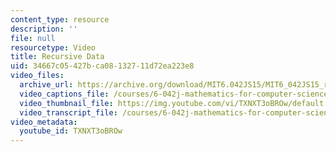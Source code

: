 ```yaml
---
content_type: resource
description: ''
file: null
resourcetype: Video
title: Recursive Data
uid: 34667c05-427b-ca08-1327-11d72ea223e8
video_files:
  archive_url: https://archive.org/download/MIT6.042JS15/MIT6_042JS15_recursivedata_ipod.mp4
  video_captions_file: /courses/6-042j-mathematics-for-computer-science-spring-2015/966a754d28205c6f888dc4a00ac1b7e1_TXNXT3oBROw.vtt
  video_thumbnail_file: https://img.youtube.com/vi/TXNXT3oBROw/default.jpg
  video_transcript_file: /courses/6-042j-mathematics-for-computer-science-spring-2015/1d43d123f21aba3ea2c682b6dfc130fb_TXNXT3oBROw.pdf
video_metadata:
  youtube_id: TXNXT3oBROw
---
```

